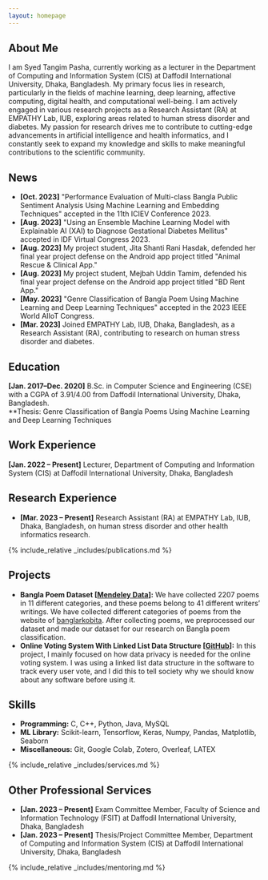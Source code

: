 ```yaml
---
layout: homepage
---
```


## About Me

I am Syed Tangim Pasha, currently working as a lecturer in the Department of Computing and Information System (CIS) at Daffodil International University, Dhaka, Bangladesh. My primary focus lies in research, particularly in the fields of machine learning, deep learning, affective computing, digital health, and computational well-being. I am actively engaged in various research projects as a Research Assistant (RA) at EMPATHY Lab, IUB, exploring areas related to human stress disorder and diabetes. My passion for research drives me to contribute to cutting-edge advancements in artificial intelligence and health informatics, and I constantly seek to expand my knowledge and skills to make meaningful contributions to the scientific community.

## News

- **[Oct. 2023]** "Performance Evaluation of Multi-class Bangla Public Sentiment Analysis Using Machine Learning and Embedding Techniques" accepted in the 11th ICIEV Conference 2023.
- **[Aug. 2023]** "Using an Ensemble Machine Learning Model with Explainable AI (XAI) to Diagnose Gestational Diabetes Mellitus" accepted in IDF Virtual Congress 2023.
- **[Aug. 2023]** My project student, Jita Shanti Rani Hasdak, defended her final year project defense on the Android app project titled "Animal Rescue & Clinical App."
- **[Aug. 2023]** My project student, Mejbah Uddin Tamim, defended his final year project defense on the Android app project titled "BD Rent App."
- **[May. 2023]** "Genre Classification of Bangla Poem Using Machine Learning and Deep Learning Techniques" accepted in the 2023 IEEE World AIIoT Congress.
- **[Mar. 2023]** Joined EMPATHY Lab, IUB, Dhaka, Bangladesh, as a Research Assistant (RA), contributing to research on human stress disorder and diabetes.

## Education

**[Jan. 2017–Dec. 2020]** B.Sc. in Computer Science and Engineering (CSE) with a CGPA of 3.91/4.00 from Daffodil International University, Dhaka, Bangladesh. 
<br> **Thesis: Genre Classification of Bangla Poems Using Machine Learning and Deep Learning Techniques

## Work Experience

**[Jan. 2022 – Present]** Lecturer, Department of Computing and Information System (CIS) at Daffodil International University, Dhaka, Bangladesh

## Research Experience

- **[Mar. 2023 – Present]** Research Assistant (RA) at EMPATHY Lab, IUB, Dhaka, Bangladesh, on human stress disorder and other health informatics research.

{% include_relative _includes/publications.md %}

## Projects

- **Bangla Poem Dataset [<a href="https://data.mendeley.com/datasets/zgmrk5m566/draft?a=e1505a47-eb75-4623-9aef-fa845961114b">Mendeley Data</a>]:** We have collected 2207 poems in 11 different categories, and these poems belong to 41 different writers’ writings. We have collected different categories of poems from the website of <a href="https://banglarkobita.com/">banglarkobita</a>. After collecting poems, we preprocessed our dataset and made our dataset for our research on Bangla poem classification.
- **Online Voting System With Linked List Data Structure [<a href="https://github.com/Syed-Tangim-Pasha/Online-Voting-System">GitHub</a>]:** In this project, I mainly focused on how data privacy is needed for the online voting system. I was using a linked list data structure in the software to track every user vote, and I did this to tell society why we should know about any software before using it.

## Skills

- **Programming:** C, C++, Python, Java, MySQL
- **ML Library:** Scikit-learn, Tensorflow, Keras, Numpy, Pandas, Matplotlib, Seaborn
- **Miscellaneous:** Git, Google Colab, Zotero, Overleaf, LATEX

{% include_relative _includes/services.md %}

## Other Professional Services

- **[Jan. 2023 – Present]** Exam Committee Member, Faculty of Science and Information Technology (FSIT) at Daffodil International University, Dhaka, Bangladesh
- **[Jan. 2023 – Present]** Thesis/Project Committee Member, Department of Computing and Information System (CIS) at Daffodil International University, Dhaka, Bangladesh


{% include_relative _includes/mentoring.md %}
